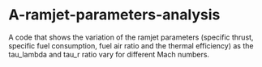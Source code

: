 # A-ramjet-parameters-analysis
A code that shows the variation of the ramjet parameters (specific thrust, specific fuel consumption, fuel air ratio and the thermal efficiency) as the tau_lambda and tau_r ratio vary for different Mach numbers.
